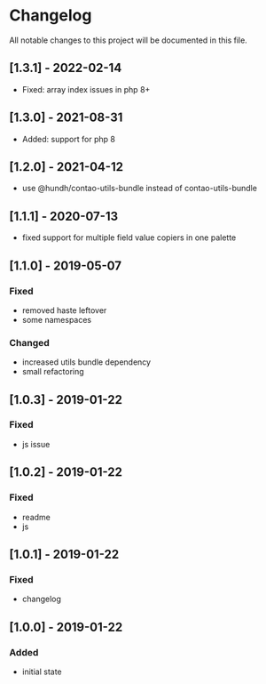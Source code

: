 # Changelog
All notable changes to this project will be documented in this file.

## [1.3.1] - 2022-02-14

- Fixed: array index issues in php 8+

## [1.3.0] - 2021-08-31

- Added: support for php 8

## [1.2.0] - 2021-04-12
- use @hundh/contao-utils-bundle instead of contao-utils-bundle

## [1.1.1] - 2020-07-13
- fixed support for multiple field value copiers in one palette

## [1.1.0] - 2019-05-07

### Fixed
- removed haste leftover
- some namespaces

### Changed
- increased utils bundle dependency
- small refactoring

## [1.0.3] - 2019-01-22

### Fixed
- js issue

## [1.0.2] - 2019-01-22

### Fixed
- readme
- js

## [1.0.1] - 2019-01-22

### Fixed
- changelog

## [1.0.0] - 2019-01-22

### Added
- initial state
